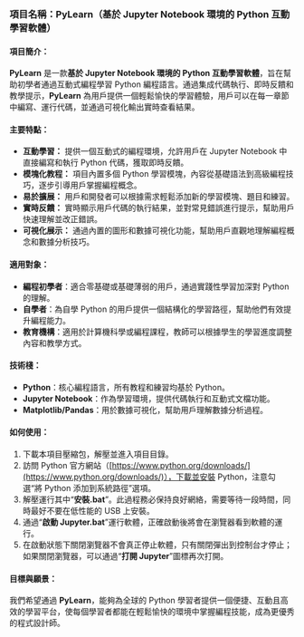 ### 項目名稱：**PyLearn（基於 Jupyter Notebook 環境的 Python 互動學習軟體）**

#### 項目簡介：
**PyLearn** 是一款**基於 Jupyter Notebook 環境的 Python 互動學習軟體**，旨在幫助初學者通過互動式編程學習 Python 編程語言。通過集成代碼執行、即時反饋和教學提示，**PyLearn** 為用戶提供一個輕鬆愉快的學習體驗，用戶可以在每一章節中編寫、運行代碼，並通過可視化輸出實時查看結果。

#### 主要特點：
- **互動學習：** 提供一個互動式的編程環境，允許用戶在 Jupyter Notebook 中直接編寫和執行 Python 代碼，獲取即時反饋。
- **模塊化教程：** 項目內置多個 Python 學習模塊，內容從基礎語法到高級編程技巧，逐步引導用戶掌握編程概念。
- **易於擴展：** 用戶和開發者可以根據需求輕鬆添加新的學習模塊、題目和練習。
- **實時反饋：** 實時顯示用戶代碼的執行結果，並對常見錯誤進行提示，幫助用戶快速理解並改正錯誤。
- **可視化展示：** 通過內置的圖形和數據可視化功能，幫助用戶直觀地理解編程概念和數據分析技巧。

#### 適用對象：
- **編程初學者**：適合零基礎或基礎薄弱的用戶，通過實踐性學習加深對 Python 的理解。
- **自學者**：為自學 Python 的用戶提供一個結構化的學習路徑，幫助他們有效提升編程能力。
- **教育機構**：適用於計算機科學或編程課程，教師可以根據學生的學習進度調整內容和教學方式。

#### 技術棧：
- **Python**：核心編程語言，所有教程和練習均基於 Python。
- **Jupyter Notebook**：作為學習環境，提供代碼執行和互動式文檔功能。
- **Matplotlib/Pandas**：用於數據可視化，幫助用戶理解數據分析過程。

#### 如何使用：
1. 下載本項目壓縮包，解壓並進入項目目錄。
2. 訪問 Python 官方網站（[https://www.python.org/downloads/](https://www.python.org/downloads/)），下載並安裝 Python，注意勾選“將 Python 添加到系統路徑”選項。
3. 解壓運行其中“**安裝.bat**”。此過程務必保持良好網絡，需要等待一段時間，同時最好不要在低性能的 USB 上安裝。
4. 通過“**啟動 Jupyter.bat**”運行軟體，正確啟動後將會在瀏覽器看到軟體的運行。
5. 在啟動狀態下關閉瀏覽器不會真正停止軟體，只有關閉彈出到控制台才停止；如果關閉瀏覽器，可以通過“**打開 Jupyter**”圖標再次打開。

#### 目標與願景：
我們希望通過 **PyLearn**，能夠為全球的 Python 學習者提供一個便捷、互動且高效的學習平台，使每個學習者都能在輕鬆愉快的環境中掌握編程技能，成為更優秀的程式設計師。
